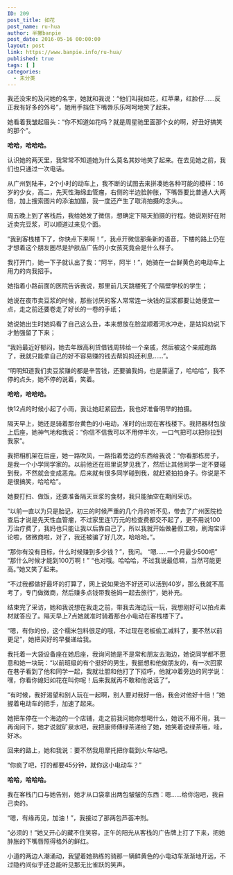 ```yaml
---
ID: 209
post_title: 如花
post_name: ru-hua
author: 半撇banpie
post_date: 2016-05-16 00:00:00
layout: post
link: https://www.banpie.info/ru-hua/
published: true
tags: [ ]
categories:
  - 未分类
---
```

我还没来的及问她的名字，她就和我说：“他们叫我如花，红苹果，红脸仔……反正我有好多的外号”，她用手挡住下嘴唇乐乐呵呵地笑了起来。

她看着我皱起眉头：“你不知道如花吗？就是周星驰里面那个女的啊，好丑好搞笑的那个”。

**哈哈，哈哈哈。**

认识她的两天里，我常常不知道她为什么莫名其妙地笑了起来。在去见她之前，我们也只通过一次电话。

从广州到陆丰，2个小时的动车上，我不断的试图去来拼凑她各种可能的模样：16岁的少女，高二，先天性海绵血管瘤，右侧的半边脸肿胀，下嘴唇要比普通人大两倍，加上搜索图片的添油加醋，我一度还产生了取消拍摄的念头。。

周五晚上到了客栈后，我给她发了微信，想确定下隔天拍摄的行程。她说刚好在附近卖完豆浆，可以顺道过来见个面。

“我到客栈楼下了，你快点下来啊！”，我点开微信那条新的语音，下楼的路上仍在才想着这个朋友圈尽是护肤品广告的小女孩究竟会是什么样子。

我打开门，她一下子就认出了我：“阿半，阿半！”，她骑在一台鲜黄色的电动车上用力的向我招手。

她指着小路前面的医院告诉我说，那里前几天跳楼死了个隔壁学校的学生；

她说在夜市卖豆浆的时候，那些讨厌的客人常常连一块钱的豆浆都要让她便宜一点，走之前还要卷走了好长的一卷的手纸；

她说她出生时她妈看了自己这么丑，本来想放在脸盆顺着河水冲走，是姑妈劝说下才勉强留了下来；

“我妈最近好郁闷，她去年跟高利贷借钱周转给一个亲戚，然后被这个亲戚跑路了，我就只能拿自己的好不容易赚的钱去帮妈妈还利息……”。

“明明知道我们卖豆浆赚的都是辛苦钱，还要骗我妈，也是蒙逼了，哈哈哈”，我不停的点头，她不停的说着，笑着。

**哈哈，哈哈哈。**

快12点的时候小起了小雨，我让她赶紧回去，我也好准备明早的拍摄。

隔天早上，她还是骑着那台黄色的小电动，准时的出现在客栈楼下。我把器材包放上后座，她神气地和我说：“你信不信我可以不用停半次，一口气把可以把你拉到我家”。

我把相机架在后座，她一路吹风，一路指着旁边的东西给我说：“你看那栋房子，是我一个小学同学家的。以前他还在班里说梦见我了，然后让其他同学一定不要碰到我，不然就会变成恶鬼。后来就有很多同学碰到我，就赶紧拍拍身子。你说是不是很搞笑，哈哈哈”。

她要打扫、做饭，还要准备隔天豆浆的食材，我只能抽空在期间采访。

“以前一直以为只是胎记，初三的时候严重的几个月的听不见，带去了广州医院检查后才说是先天性血管瘤，不过家里连1万元的检查费都交不起了，更不用说100万治疗费了，我妈也只能让我以后靠自己了，所以我就开始做暑假工啦，刷淘宝评论啦，做微商啦，对了，我还被骗了好几次，哈哈哈。”。

“那你有没有目标，什么时候赚到多少钱？”，我问。 “嗯……一个月最少500吧” “那什么时候才能到100万啊！” “也对哦。哈哈哈，不过我说最低嘛，当然可能更高。”她又笑了起来。

“不过我都做好最坏的打算了，网上说如果治不好还可以活到40岁，那么我就不高考了，专门做微商，然后赚多点钱带我爸妈一起去旅行”，她补充。

结束完了采访，她和我说想在我走之前，带我去海边玩一玩，我想刚好可以拍点素材就答应了。隔天早上7点她就准时骑着那台小电动在客栈楼下了。

“嗯，有你的份，这个糯米包料很足的哦，不过现在老板偷工减料了，要不然以前更足”，她把买好的早餐递给我。

我托着一大袋设备座在她后座，我询问她是不是常和朋友去海边，她说同学都不愿意和她一块玩：“以前班级的有个挺好的男生，我挺想和他做朋友的，有一次回家在巷子看到了他和同学一起，我就壮胆和他打了下招呼，他就冲着旁边的同学说：嘿，你看你媳妇如花在叫你呢！后来我就再不敢和他说话了”。

“有时候，我好渴望和别人玩在一起啊，别人要对我好一倍，我会对他好十倍！”她握着电动车的把手，加速了起来。

她把车停在一个海边的一个店铺，走之前我问她你想喝什么，她说不用不用，我一再询问下，她才说就矿泉水吧，我把康师傅绿茶递给了她，她笑着说绿茶哦，哇，好冰。

回来的路上，她和我说：要不然我用摩托把你载到火车站吧。

“你疯了吧，打的都要45分钟，就你这小电动车？”

**哈哈，哈哈哈。**

我在客栈门口与她告别，她才从口袋拿出两包皱皱的东西：嗯……给你泡吧，我自己卖的。

“嗯，有缘再见，加油！”，我接过了那两包芦荟冲剂。

“必须的！”她又开心的藏不住笑容，正午的阳光从客栈的广告牌上打了下来，把她肿胀的下嘴唇照得格外的鲜红。

小道的两边人潮涌动，我望着她熟练的骑那一辆鲜黄色的小电动车渐渐地开远，不过隐约间似乎还总能听见那无比雀跃的笑声。
<!--stackedit_data:
eyJoaXN0b3J5IjpbMTg0NjY2MDIxM119
-->
